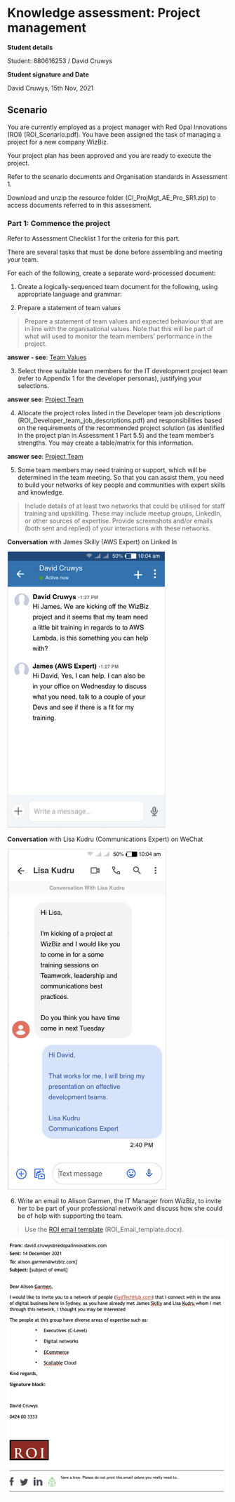 # Knowledge assessment: Project management

**Student details**

Student:  880616253 / David Cruwys

**Student signature and Date**

David Cruwys, 15th Nov, 2021

## Scenario

You are currently employed as a project manager with Red Opal Innovations (ROI) (ROI_Scenario.pdf). You have been assigned the task of managing a project for a new company WizBiz.

Your project plan has been approved and you are ready to execute the project.

Refer to the scenario documents and Organisation standards in Assessment 1.

Download and unzip the resource folder (Cl_ProjMgt_AE_Pro_SR1.zip) to access documents referred to in this assessment.

### Part 1: Commence the project

Refer to Assessment Checklist 1 for the criteria for this part.

There are several tasks that must be done before assembling and meeting your team. 

For each of the following, create a separate word-processed document:

1. Create a logically-sequenced team document for the following, using appropriate language and grammar:

2. Prepare a statement of team values 

> Prepare a statement of team values and expected behaviour that are in line with the organisational values.
> Note that this will be part of what will used to monitor the team members’ performance in the project.

**answer - see**: [Team Values](./501-project2-part1-A-team-values.md)

3. Select three suitable team members for the IT development project team (refer to Appendix 1 for the developer personas), justifying your selections.

**answer see**: [Project Team](./501-project2-part1-B-project-team.md)

4. Allocate the project roles listed in the Developer team job descriptions (ROI_Developer_team_job_descriptions.pdf) and responsibilities based on the requirements of the recommended project solution (as identified in the project plan in Assessment 1 Part 5.5) and the team member’s strengths. You may create a table/matrix for this information.

**answer see**: [Project Team](./501-project2-part1-B-project-team.md) 

5. Some team members may need training or support, which will be determined in the team meeting. So that you can assist them, you need to build your networks of key people and communities with expert skills and knowledge.

> Include details of at least two networks that could be utilised for staff training and upskilling. These may include meetup groups, LinkedIn, or other sources of expertise. Provide screenshots and/or emails (both sent and replied) of your interactions with these networks.

**Conversation** with James Skilly (AWS Expert) on Linked In

![](./images/conversation-james-skilly.png)

**Conversation** with Lisa Kudru (Communications Expert) on WeChat

![](./images/conversation-lisa-kudru.png)


6. Write an email to Alison Garmen, the IT Manager from WizBiz, to invite her to be part of your professional network and discuss how she could be of help with supporting the team.

> Use the [ROI email template](https://share.tafensw.edu.au/share/items/73f2bb48-c457-4fe9-96cf-618ee5f5f2bc/0/?attachment.uuid=347d5a5d-e8a0-4085-9966-52c261b042de) (ROI_Email_template.docx).

![](./images/email-alison-garmon.png)